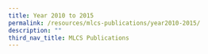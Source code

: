 ```yaml
---
title: Year 2010 to 2015
permalink: /resources/mlcs-publications/year2010-2015/
description: ""
third_nav_title: MLCS Publications
---
```

